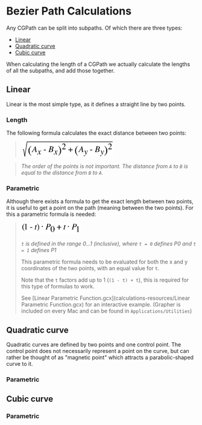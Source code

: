 # Bezier Path Calculations

Any CGPath can be split into subpaths. Of which there are three types:

* [Linear](#linear)
* [Quadratic curve](#quadratic-curve)
* [Cubic curve](#cubic-curve)

When calculating the length of a CGPath we actually calculate the lengths of all the subpaths, and add those together. 

Linear
------

Linear is the most simple type, as it defines a straight line by two points. 

### Length
The following formula calculates the exact distance between two points:

> <img src="calculations-resources/linear-distance.png" height="40" alt="sqrt(pow(a.x-b.x, 2) + pow(a.y-b.y, 2))">

> *The order of the points is not important. The distance from ```A``` to ```B``` is equal to the distance from ```B``` to ```A```.*

### Parametric

Although there exists a formula to get the exact length between two points, it is useful to get a point on the path (meaning between the two points). For this a parametric formula is needed:

> <img src="calculations-resources/linear-parametric.png" height="30" alt="">
> 
> *```t``` is defined in the range 0...1 (inclusive), 
> where ```t = 0``` defines P0 and ```t = 1``` defines P1*
> 
> This parametric formula needs to be evaluated for both the x and y coordinates of the two points, with an equal value for ```t```.
> 
> Note that the ```t``` factors add up to 1 (```(1 - t) + t```), this is required for this type of formulas to work.
> 
> See [Linear Parametric Function.gcx](calculations-resources/Linear Parametric Function.gcx) for an interactive example. (Grapher is included on every Mac and can be found in ```Applications/Utilities```)


Quadratic curve
---------------
Quadratic curves are defined by two points and one control point. The control point does not necessarily  represent a point on the curve, but can rather be thought of as "magnetic point" which attracts a parabolic-shaped curve to it.

### Parametric


Cubic curve
-----------

### Parametric
